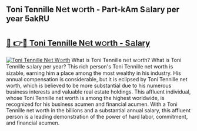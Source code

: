 ## Toni Tennille N𝚎t w𝚘rth - Part-kAm S𝚊lary per year 5akRU

# <h2><a href="http://gc3dmu.nevu.top/?p=Toni+Tennille">🔗 👉🔴 Toni Tennille N𝚎t w𝚘rth - S𝚊lary</a></h2>

[![Toni Tennille N𝚎t W𝚘rth](https://i.imgur.com/Oavwk0R.jpeg)](http://gc3dmu.nevu.top/?p=Toni+Tennille)
What is Toni Tennille n𝚎t w𝚘rth? What is Toni Tennille s𝚊lary per year?
This rich person's Toni Tennille net worth is sizable, earning him a place among the most wealthy in his industry. His annual compensation is considerable, but it is eclipsed by Toni Tennille net worth, which is believed to be more substantial due to his numerous business interests and valuable real estate holdings. This affluent individual, whose Toni Tennille net worth is among the highest worldwide, is recognized for his business acumen and financial acumen. With a Toni Tennille net worth in the billions and a substantial annual salary, this affluent person is a leading demonstration of the power of hard labor, commitment, and financial acumen.
